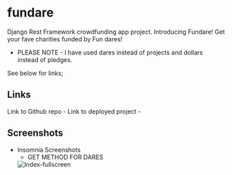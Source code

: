 # fundare
Django Rest Framework crowdfunding app project. Introducing Fundare! Get your fave charities funded by Fun dares!

- PLEASE NOTE - I have used dares instead of projects and dollars instead of pledges.

See below for links;

## Links

Link to Github repo - 
Link to deployed project - 


## Screenshots

- Insomnia Screenshots
    - GET METHOD FOR DARES
    <img src="screenshots/localhost_8000_news_" alt="Index-fullscreen"/>